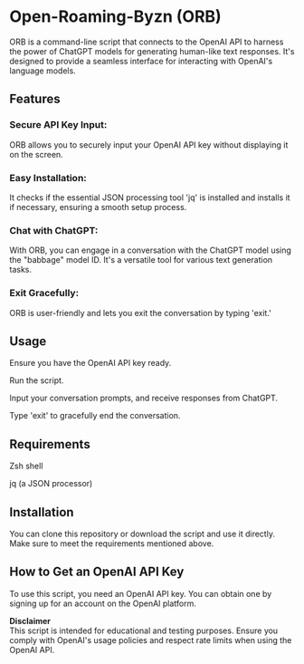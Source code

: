 # Open-Roaming-Byzn (ORB)
ORB is a command-line script that connects to the OpenAI API to harness the power of ChatGPT models for generating human-like text responses. It's designed to provide a seamless interface for interacting with OpenAI's language models.

## Features
### Secure API Key Input: 
ORB allows you to securely input your OpenAI API key without displaying it on the screen.

### Easy Installation: 
It checks if the essential JSON processing tool 'jq' is installed and installs it if necessary, ensuring a smooth setup process.

### Chat with ChatGPT: 
With ORB, you can engage in a conversation with the ChatGPT model using the "babbage" model ID. It's a versatile tool for various text generation tasks.

### Exit Gracefully: 
ORB is user-friendly and lets you exit the conversation by typing 'exit.'

## Usage
Ensure you have the OpenAI API key ready.

Run the script.

Input your conversation prompts, and receive responses from ChatGPT.

Type 'exit' to gracefully end the conversation.

## Requirements
Zsh shell

jq (a JSON processor)

## Installation

You can clone this repository or download the script and use it directly. Make sure to meet the requirements mentioned above.

## How to Get an OpenAI API Key
To use this script, you need an OpenAI API key. You can obtain one by signing up for an account on the OpenAI platform.

**Disclaimer**  
This script is intended for educational and testing purposes. Ensure you comply with OpenAI's usage policies and respect rate limits when using the OpenAI API.
